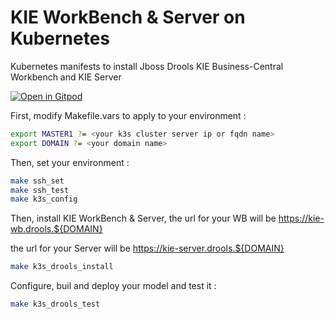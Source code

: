 # KIE WorkBench & Server on Kubernetes
Kubernetes manifests to install Jboss Drools KIE Business-Central Workbench and KIE Server

[![Open in Gitpod](https://gitpod.io/button/open-in-gitpod.svg)](https://gitpod.io/from-referrer/)

First, modify Makefile.vars to apply to your environment :
```bash
export MASTER1 ?= <your k3s cluster server ip or fqdn name> 
export DOMAIN ?= <your domain name>
```

Then, set your environment :
```bash
make ssh_set
make ssh_test
make k3s_config
```

Then, install KIE WorkBench & Server,
the url for your WB will be https://kie-wb.drools.${DOMAIN}

the url for your Server will be https://kie-server.drools.${DOMAIN}
```bash
make k3s_drools_install 
```

Configure, buil and deploy your model and test it :
```bash
make k3s_drools_test
```
